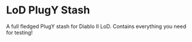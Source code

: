 # LoD PlugY Stash
 A full fledged PlugY stash for Diablo II LoD. Contains everything you need for testing!
